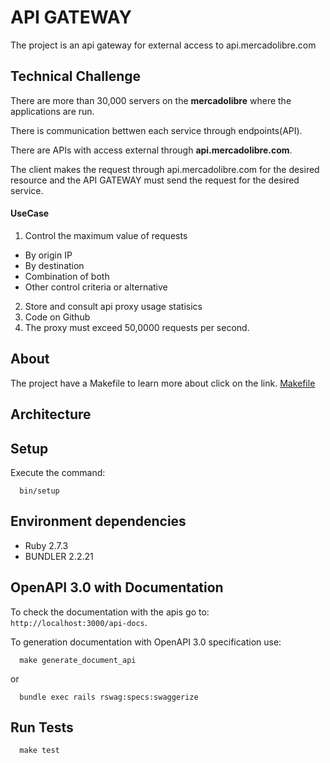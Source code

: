 # API GATEWAY

The project is an api gateway for external access to api.mercadolibre.com


## Technical Challenge

There are more than 30,000 servers on the **mercadolibre** where the applications are run.

There is communication bettwen each service through endpoints(API).

There are APIs with access external through **api.mercadolibre.com**.

The client makes the request through api.mercadolibre.com for the desired resource and the API GATEWAY must send the request for the desired service.


#### UseCase

1. Control the maximum value of requests
 - By origin IP
 - By destination
 - Combination of both
 - Other control criteria or alternative
2. Store and consult api proxy usage statisics
3. Code on Github
4. The proxy must exceed 50,0000 requests per second.

## About

The project have a Makefile to learn more about click on the link. [Makefile](https://www.embarcados.com.br/introducao-ao-makefile/)

## Architecture


## Setup

Execute the command:

```shell
  bin/setup
```

## Environment dependencies

  * Ruby 2.7.3
  * BUNDLER 2.2.21
## OpenAPI 3.0 with Documentation

To check the documentation with the apis go to: `http://localhost:3000/api-docs`.

To generation documentation with OpenAPI 3.0 specification use:

```
  make generate_document_api
```

or

```
  bundle exec rails rswag:specs:swaggerize
```

## Run Tests

```
  make test
```